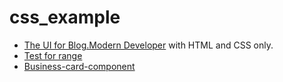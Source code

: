 # css_example  

* [The UI for Blog.Modern Developer](https://maoyubin.github.io/css_example/blog.developer/test.html) with HTML and CSS only.
* [Test for range](https://maoyubin.github.io/css_example/range/range.html)  
* [Business-card-component](https://maoyubin.github.io/css_example/business-card-component/)  


